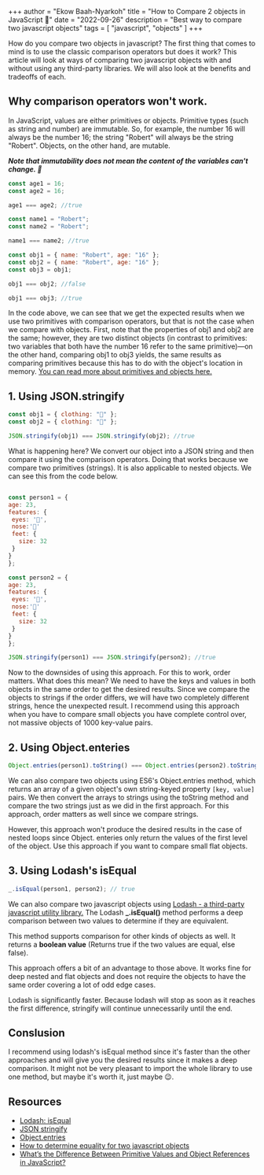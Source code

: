 +++
author = "Ekow Baah-Nyarkoh"
title = "How to Compare 2 objects in JavaScript  🥷"
date = "2022-09-26"
description = "Best way to compare two javascript objects"
tags = [
    "javascript",
    "objects"
]
+++

How do you compare two objects in javascript? The first thing that comes to mind is to use the classic comparison operators but does it work? This article will look at ways of comparing two javascript objects with and without using any third-party libraries. We will also look at the benefits and tradeoffs of each.

## Why comparison operators won't work.

In JavaScript, values are either primitives or objects. Primitive types (such as string and number) are immutable. So, for example, the number 16 will always be the number 16; the string "Robert" will always be the string "Robert". Objects, on the other hand, are mutable.

**_Note that immutability does not mean the content of the variables can't change. 🔑_**

```js
const age1 = 16;
const age2 = 16;

age1 === age2; //true

const name1 = "Robert";
const name2 = "Robert";

name1 === name2; //true

const obj1 = { name: "Robert", age: "16" };
const obj2 = { name: "Robert", age: "16" };
const obj3 = obj1;

obj1 === obj2; //false

obj1 === obj3; //true
```

In the code above, we can see that we get the expected results when we use two primitives with comparison operators, but that is not the case when we compare with objects. First, note that the properties of obj1 and obj2 are the same; however, they are two distinct objects (in contrast to primitives: two variables that both have the number 16 refer to the same primitive)—on the other hand, comparing obj1 to obj3 yields, the same results as comparing primitives because this has to do with the object's location in memory. <a href="https://dev.to/carlosrafael22/back-to-the-basics-primitive-and-object-types-in-javascript-18c2" target="_blank">You can read more about primitives and objects here.</a>

## 1. Using JSON.stringify

```js
const obj1 = { clothing: "🧥" };
const obj2 = { clothing: "🧥" };

JSON.stringify(obj1) === JSON.stringify(obj2); //true
```

What is happening here? We convert our object into a JSON string and then compare it using the comparison operators. Doing that works because we compare two primitives (strings). It is also applicable to nested objects. We can see this from the code below.

```js

const person1 = {
age: 23,
features: {
 eyes: '👀',
 nose:'👃'
 feet: {
   size: 32
 }
}
};

const person2 = {
age: 23,
features: {
 eyes: '👀',
 nose:'👃'
 feet: {
   size: 32
 }
}
};

JSON.stringify(person1) === JSON.stringify(person2); //true


```

Now to the downsides of using this approach. For this to work, order matters. What does this mean? We need to have the keys and values in both objects in the same order to get the desired results. Since we compare the objects to strings if the order differs, we will have two completely different strings, hence the unexpected result. I recommend using this approach when you have to compare small objects you have complete control over, not massive objects of 1000 key-value pairs.

<!--more-->

## 2. Using Object.enteries

```js
Object.entries(person1).toString() === Object.entries(person2).toString(); // true
```

We can also compare two objects using ES6's Object.entries method, which returns an array of a given object's own string-keyed property `[key, value]` pairs. We then convert the arrays to strings using the toString method and compare the two strings just as we did in the first approach. For this approach, order matters as well since we compare strings.

However, this approach won't produce the desired results in the case of nested loops since Object. enteries only return the values of the first level of the object.
Use this approach if you want to compare small flat objects.

## 3. Using Lodash's isEqual

```js
_.isEqual(person1, person2); // true
```

We can also compare two javascript objects using <a href="https://lodash.com/docs/4.17.15#isEqual/" target="_blank">Lodash - a third-party javascript utility library.</a> The Lodash **\_.isEqual()** method performs a deep comparison between two values to determine if they are equivalent.

This method supports comparison for other kinds of objects as well. It returns a **boolean value** (Returns true if the two values are equal, else false).

This approach offers a bit of an advantage to those above. It works fine for deep nested and flat objects and does not require the objects to have the same order covering a lot of odd edge cases.

Lodash is significantly faster. Because lodash will stop as soon as it reaches the first difference, stringify will continue unnecessarily until the end.

## Conslusion

I recommend using lodash's isEqual method since it's faster than the other approaches and will give you the desired results since it makes a deep comparison. It might not be very pleasant to import the whole library to use one method, but maybe it's worth it, just maybe 😉.

## Resources

- <a href="https://lodash.com/docs/4.17.15#isEqual/" target="_blank">Lodash: isEqual</a>
- <a href="https://developer.mozilla.org/en-US/docs/Web/JavaScript/Reference/Global_Objects/JSON/stringify" target="_blank">JSON stringify</a>
- <a href="https://developer.mozilla.org/en-US/docs/Web/JavaScript/Reference/Global_Objects/Object/entries" target="_blank">Object.entries</a>
- <a href="https://stackoverflow.com/questions/201183/how-to-determine-equality-for-two-javascript-objects" target="_blank">How to determine equality for two javascript objects</a>
- <a href="https://betterprogramming.pub/intermediate-javascript-whats-the-difference-between-primitive-values-and-object-references-e863d70677b" target="_blank">What’s the Difference Between Primitive Values and Object References in JavaScript?</a>
